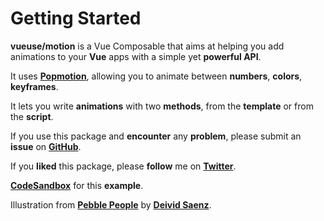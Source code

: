 # Getting Started

**vueuse/motion** is a Vue Composable that aims at helping you add animations to your **Vue** apps with a simple yet **powerful API**.

It uses [**Popmotion**](https://popmotion.io/), allowing you to animate between **numbers**, **colors**, **keyframes**.

It lets you write **animations** with two **methods**, from the **template** or from the **script**.

If you use this package and **encounter** any **problem**, please submit an **issue** on [**GitHub**](https://github.com/vueuse/motion).

If you **liked** this package, please **follow** me on [**Twitter**](https://twitter.com/yaeeelglx).


[**CodeSandbox**](https://codesandbox.io/s/vueusemotion-me1jn?file=/src/components/Person.vue) for this **example**.

Illustration from [**Pebble People**](https://blush.design/fr/collections/pebble-people) by [**Deivid Saenz**](https://blush.design/fr/artists/deivid-saenz).